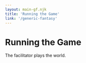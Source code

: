 ```yaml
---
layout: main-gf.njk
title: 'Running the Game'
link: '/generic-fantasy'
---
```


# Running the Game

The facilitator plays the world.
